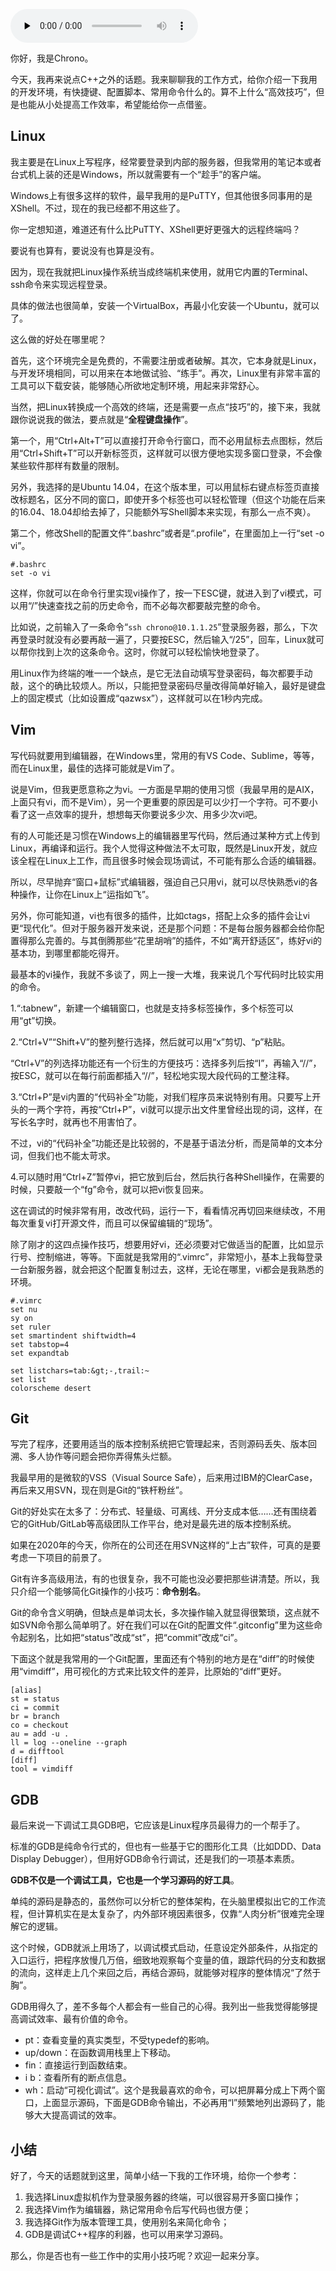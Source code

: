 <audio id="audio" title="轻松话题（二） | 给你分享我的工作百宝箱" controls="" preload="none"><source id="mp3" src="https://static001.geekbang.org/resource/audio/87/79/871d7c37a5203abbae70af90dcda0879.mp3"></audio>

你好，我是Chrono。

今天，我再来说点C++之外的话题。我来聊聊我的工作方式，给你介绍一下我用的开发环境，有快捷键、配置脚本、常用命令什么的。算不上什么“高效技巧”，但是也能从小处提高工作效率，希望能给你一点借鉴。

## Linux

我主要是在Linux上写程序，经常要登录到内部的服务器，但我常用的笔记本或者台式机上装的还是Windows，所以就需要有一个“趁手”的客户端。

Windows上有很多这样的软件，最早我用的是PuTTY，但其他很多同事用的是XShell。不过，现在的我已经都不用这些了。

你一定想知道，难道还有什么比PuTTY、XShell更好更强大的远程终端吗？

要说有也算有，要说没有也算是没有。

因为，现在我就把Linux操作系统当成终端机来使用，就用它内置的Terminal、ssh命令来实现远程登录。

具体的做法也很简单，安装一个VirtualBox，再最小化安装一个Ubuntu，就可以了。

这么做的好处在哪里呢？

首先，这个环境完全是免费的，不需要注册或者破解。其次，它本身就是Linux，与开发环境相同，可以用来在本地做试验、“练手”。再次，Linux里有非常丰富的工具可以下载安装，能够随心所欲地定制环境，用起来非常舒心。

当然，把Linux转换成一个高效的终端，还是需要一点点“技巧”的，接下来，我就跟你说说我的做法，要点就是“**全程键盘操作**”。

第一个，用“Ctrl+Alt+T”可以直接打开命令行窗口，而不必用鼠标去点图标，然后用“Ctrl+Shift+T”可以开新标签页，这样就可以很方便地实现多窗口登录，不会像某些软件那样有数量的限制。

另外，我选择的是Ubuntu 14.04，在这个版本里，可以用鼠标右键点标签页直接改标题名，区分不同的窗口，即使开多个标签也可以轻松管理（但这个功能在后来的16.04、18.04却给去掉了，只能额外写Shell脚本来实现，有那么一点不爽）。

第二个，修改Shell的配置文件“.bashrc”或者是“.profile”，在里面加上一行“set -o vi”。

```
#.bashrc
set -o vi

```

这样，你就可以在命令行里实现vi操作了，按一下ESC键，就进入到了vi模式，可以用“/”快速查找之前的历史命令，而不必每次都要敲完整的命令。

比如说，之前输入了一条命令“`ssh chrono@10.1.1.25`”登录服务器，那么，下次再登录时就没有必要再敲一遍了，只要按ESC，然后输入“/25”，回车，Linux就可以帮你找到上次的这条命令。这时，你就可以轻松愉快地登录了。

用Linux作为终端的唯一一个缺点，是它无法自动填写登录密码，每次都要手动敲，这个的确比较烦人。所以，只能把登录密码尽量改得简单好输入，最好是键盘上的固定模式（比如设置成“qazwsx”），这样就可以在1秒内完成。

## Vim

写代码就要用到编辑器，在Windows里，常用的有VS Code、Sublime，等等，而在Linux里，最佳的选择可能就是Vim了。

说是Vim，但我更愿意称之为vi。一方面是早期的使用习惯（我最早用的是AIX，上面只有vi，而不是Vim），另一个更重要的原因是可以少打一个字符。可不要小看了这一点效率的提升，想想每天你要说多少次、用多少次vi吧。

有的人可能还是习惯在Windows上的编辑器里写代码，然后通过某种方式上传到Linux，再编译和运行。我个人觉得这种做法不太可取，既然是Linux开发，就应该全程在Linux上工作，而且很多时候会现场调试，不可能有那么合适的编辑器。

所以，尽早抛弃“窗口+鼠标”式编辑器，强迫自己只用vi，就可以尽快熟悉vi的各种操作，让你在Linux上“运指如飞”。

另外，你可能知道，vi也有很多的插件，比如ctags，搭配上众多的插件会让vi更“现代化”。但对于服务器开发来说，还是那个问题：不是每台服务器都会给你配置得那么完善的。与其倒腾那些“花里胡哨”的插件，不如“离开舒适区”，练好vi的基本功，到哪里都能吃得开。

最基本的vi操作，我就不多谈了，网上一搜一大堆，我来说几个写代码时比较实用的命令。

1.“:tabnew”，新建一个编辑窗口，也就是支持多标签操作，多个标签可以用“gt”切换。

2.“Ctrl+V”“Shift+V”的整列整行选择，然后就可以用“x”剪切、“p”粘贴。

“Ctrl+V”的列选择功能还有一个衍生的方便技巧：选择多列后按“I”，再输入“//”，按ESC，就可以在每行前面都插入“//”，轻松地实现大段代码的工整注释。

3.“Ctrl+P”是vi内置的“代码补全”功能，对我们程序员来说特别有用。只要写上开头的一两个字符，再按“Ctrl+P”，vi就可以提示出文件里曾经出现的词，这样，在写长名字时，就再也不用害怕了。

不过，vi的“代码补全”功能还是比较弱的，不是基于语法分析，而是简单的文本分词，但我们也不能太苛求。

4.可以随时用“Ctrl+Z”暂停vi，把它放到后台，然后执行各种Shell操作，在需要的时候，只要敲一个“fg”命令，就可以把vi恢复回来。

这在调试的时候非常有用，改改代码，运行一下，看看情况再切回来继续改，不用每次重复vi打开源文件，而且可以保留编辑的“现场”。

除了刚才的这四点操作技巧，想要用好vi，还必须要对它做适当的配置，比如显示行号、控制缩进，等等。下面就是我常用的“.vimrc”，非常短小，基本上我每登录一台新服务器，就会把这个配置复制过去，这样，无论在哪里，vi都会是我熟悉的环境。

```
#.vimrc
set nu
sy on
set ruler
set smartindent shiftwidth=4
set tabstop=4
set expandtab

set listchars=tab:&gt;-,trail:~
set list
colorscheme desert

```

## Git

写完了程序，还要用适当的版本控制系统把它管理起来，否则源码丢失、版本回溯、多人协作等问题会把你弄得焦头烂额。

我最早用的是微软的VSS（Visual Source Safe），后来用过IBM的ClearCase，再后来又用SVN，现在则是Git的“铁杆粉丝”。

Git的好处实在太多了：分布式、轻量级、可离线、开分支成本低……还有围绕着它的GitHub/GitLab等高级团队工作平台，绝对是最先进的版本控制系统。

如果在2020年的今天，你所在的公司还在用SVN这样的“上古”软件，可真的是要考虑一下项目的前景了。

Git有许多高级用法，有的也很复杂，我不可能也没必要把那些讲清楚。所以，我只介绍一个能够简化Git操作的小技巧：**命令别名**。

Git的命令含义明确，但缺点是单词太长，多次操作输入就显得很繁琐，这点就不如SVN命令那么简单明了。好在我们可以在Git的配置文件“.gitconfig”里为这些命令起别名，比如把“status”改成“st”，把“commit”改成“ci”。

下面这个就是我常用的一个Git配置，里面还有个特别的地方是在“diff”的时候使用“vimdiff”，用可视化的方式来比较文件的差异，比原始的“diff”更好。

```
[alias]
st = status
ci = commit
br = branch
co = checkout
au = add -u .
ll = log --oneline --graph
d = difftool
[diff]
tool = vimdiff

```

## GDB

最后来说一下调试工具GDB吧，它应该是Linux程序员最得力的一个帮手了。

标准的GDB是纯命令行式的，但也有一些基于它的图形化工具（比如DDD、Data Display Debugger），但用好GDB命令行调试，还是我们的一项基本素质。

**GDB不仅是一个调试工具，它也是一个学习源码的好工具**。

单纯的源码是静态的，虽然你可以分析它的整体架构，在头脑里模拟出它的工作流程，但计算机实在是太复杂了，内外部环境因素很多，仅靠“人肉分析”很难完全理解它的逻辑。

这个时候，GDB就派上用场了，以调试模式启动，任意设定外部条件，从指定的入口运行，把程序放慢几万倍，细致地观察每个变量的值，跟踪代码的分支和数据的流向，这样走上几个来回之后，再结合源码，就能够对程序的整体情况“了然于胸”。

GDB用得久了，差不多每个人都会有一些自己的心得。我列出一些我觉得能够提高调试效率、最有价值的命令。

- pt：查看变量的真实类型，不受typedef的影响。
- up/down：在函数调用栈里上下移动。
- fin：直接运行到函数结束。
- i b：查看所有的断点信息。
- wh：启动“可视化调试”。这个是我最喜欢的命令，可以把屏幕分成上下两个窗口，上面显示源码，下面是GDB命令输出，不必再用“l”频繁地列出源码了，能够大大提高调试的效率。

## 小结

好了，今天的话题就到这里，简单小结一下我的工作环境，给你一个参考：

1. 我选择Linux虚拟机作为登录服务器的终端，可以很容易开多窗口操作；
1. 我选择Vim作为编辑器，熟记常用命令后写代码也很方便；
1. 我选择Git作为版本管理工具，使用别名来简化命令；
1. GDB是调试C++程序的利器，也可以用来学习源码。

那么，你是否也有一些工作中的实用小技巧呢？欢迎一起来分享。

<img src="https://static001.geekbang.org/resource/image/f6/87/f6b5366fe5a70ba18517aa6bc51f5287.jpg" alt="">
